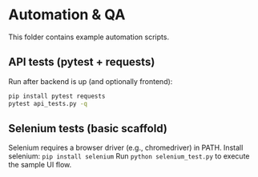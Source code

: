 # Automation & QA

This folder contains example automation scripts.

## API tests (pytest + requests)
Run after backend is up (and optionally frontend):
```bash
pip install pytest requests
pytest api_tests.py -q
```

## Selenium tests (basic scaffold)
Selenium requires a browser driver (e.g., chromedriver) in PATH.
Install selenium: `pip install selenium`
Run `python selenium_test.py` to execute the sample UI flow.

